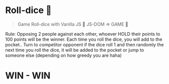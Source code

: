 # Roll-dice 🎲
> Game Roll-dice with Vanilla JS 🎲 JS-DOM => GAME 🎲
>
Rule:
Opposing 2 people against each other, whoever HOLD their points to 100 points will be the winner.
Each time you roll the dice, you will add to the pocket.. Turn to competitor opponent if the dice roll 1 and then randomly the next time you roll the dice, it will be added to the pocket or jump to someone else (depending on how greedy you are haha)

# WIN - WIN
